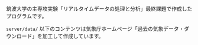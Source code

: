 筑波大学の主専攻実験「リアルタイムデータの処理と分析」最終課題で作成したプログラムです。

`server/data/` 以下のコンテンツは気象庁ホームページ「過去の気象データ・ダウンロード」を加工して作成しています。